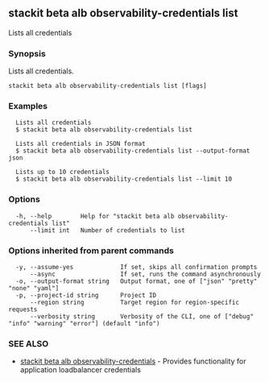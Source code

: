 ## stackit beta alb observability-credentials list

Lists all credentials

### Synopsis

Lists all credentials.

```
stackit beta alb observability-credentials list [flags]
```

### Examples

```
  Lists all credentials
  $ stackit beta alb observability-credentials list

  Lists all credentials in JSON format
  $ stackit beta alb observability-credentials list --output-format json

  Lists up to 10 credentials
  $ stackit beta alb observability-credentials list --limit 10
```

### Options

```
  -h, --help        Help for "stackit beta alb observability-credentials list"
      --limit int   Number of credentials to list
```

### Options inherited from parent commands

```
  -y, --assume-yes             If set, skips all confirmation prompts
      --async                  If set, runs the command asynchronously
  -o, --output-format string   Output format, one of ["json" "pretty" "none" "yaml"]
  -p, --project-id string      Project ID
      --region string          Target region for region-specific requests
      --verbosity string       Verbosity of the CLI, one of ["debug" "info" "warning" "error"] (default "info")
```

### SEE ALSO

* [stackit beta alb observability-credentials](./stackit_beta_alb_observability-credentials.md)	 - Provides functionality for application loadbalancer credentials

